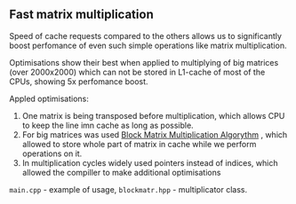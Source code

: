 ## Fast matrix multiplication

Speed of cache requests compared to the others allows us to significantly
boost perfomance of even such simple operations like matrix multiplication.

Optimisations show their best when applied to multiplying of big matrices 
(over 2000x2000) which can not be stored in L1-cache of most of the CPUs,
showing 5x perfomance boost.

Appled optimisations:

1. One matrix is being transposed before multiplication, which allows CPU
to keep the line imn cache as long as possible.
2. For big matrices was used 
[Block Matrix Multiplication Algorythm](https://en.wikipedia.org/wiki/Block_matrix#Block_matrix_multiplication) , which 
allowed to store whole part of matrix in cache while we perform operations 
on it.
3. In multiplication cycles widely used pointers instead of indices, which 
allowed the compiller to make additional optimisations

`main.cpp` - example of usage, `blockmatr.hpp` - multiplicator class.
